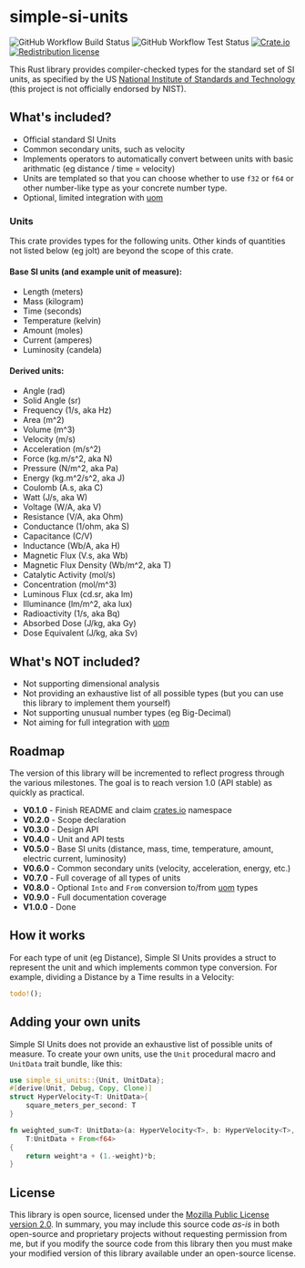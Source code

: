 # simple-si-units
![GitHub Workflow Build Status](https://github.com/DrPlantabyte/simple-si-units/actions/workflows/build-main.yml/badge.svg) ![GitHub Workflow Test Status](https://github.com/DrPlantabyte/simple-si-units/actions/workflows/unit-test-main.yml/badge.svg) [![Crate.io](https://img.shields.io/crates/v/simple-si-units)](https://crates.io/crates/simple-si-units) [![Redistribution license](https://img.shields.io/github/license/DrPlantabyte/simple-si-units?color=green)](https://github.com/DrPlantabyte/simple-si-units/blob/main/simple-si-units/LICENSE)

This Rust library provides compiler-checked types for the standard set of SI 
units, as specified by the US [National Institute of Standards and Technology](https://www.nist.gov/pml/owm/metric-si/si-units) (this project is not officially endorsed by NIST).

## What's included?
* Official standard SI Units
* Common secondary units, such as velocity
* Implements operators to automatically convert between units with basic 
  arithmatic (eg distance / time = velocity)
* Units are templated so that you can choose whether to use `f32` or `f64` or other number-like type as your concrete number type.
* Optional, limited integration with [uom](https://crates.io/crates/uom)

### Units
This crate provides types for the following units. Other kinds of 
quantities not listed below (eg jolt) are beyond the scope of this crate.

#### Base SI units (and example unit of measure):
* Length (meters)
* Mass (kilogram)
* Time (seconds)
* Temperature (kelvin)
* Amount (moles)
* Current (amperes)
* Luminosity (candela)

#### Derived units:
* Angle (rad)
* Solid Angle (sr)
* Frequency (1/s, aka Hz)
* Area (m^2)
* Volume (m^3)
* Velocity (m/s)
* Acceleration (m/s^2)
* Force (kg.m/s^2, aka N)
* Pressure (N/m^2, aka Pa)
* Energy (kg.m^2/s^2, aka J)
* Coulomb (A.s, aka C)
* Watt (J/s, aka W)
* Voltage (W/A, aka V)
* Resistance (V/A, aka Ohm)
* Conductance (1/ohm, aka S)
* Capacitance (C/V)
* Inductance (Wb/A, aka H)
* Magnetic Flux (V.s, aka Wb)
* Magnetic Flux Density (Wb/m^2, aka T)
* Catalytic Activity (mol/s)
* Concentration (mol/m^3)
* Luminous Flux (cd.sr, aka lm)
* Illuminance (lm/m^2, aka lux)
* Radioactivity (1/s, aka Bq)
* Absorbed Dose (J/kg, aka Gy)
* Dose Equivalent (J/kg, aka Sv)

## What's NOT included?
* Not supporting dimensional analysis
* Not providing an exhaustive list of all possible types (but you can use this library to implement them yourself)
* Not supporting unusual number types (eg Big-Decimal)
* Not aiming for full integration with [uom](https://crates.io/crates/uom)

## Roadmap
The version of this library will be incremented to reflect progress through the various milestones. The goal is to reach version 1.0 (API stable) as quickly as practical.

* **V0.1.0** - Finish README and claim [crates.io](https://crates.io/) namespace
* **V0.2.0** - Scope declaration
* **V0.3.0** - Design API
* **V0.4.0** - Unit and API tests
* **V0.5.0** - Base SI units (distance, mass, time, temperature, amount, 
  electric current, luminosity)
* **V0.6.0** - Common secondary units (velocity, acceleration, energy, etc.)
* **V0.7.0** - Full coverage of all types of units
* **V0.8.0** - Optional `Into` and `From` conversion to/from [uom](https://crates.io/crates/uom) types
* **V0.9.0** - Full documentation coverage
* **V1.0.0** - Done

## How it works
For each type of unit (eg Distance), Simple SI Units provides a struct to 
represent the unit and which implements common type conversion. For 
example, dividing a Distance by a Time results in a Velocity:
```rust
todo!();
```

## Adding your own units
Simple SI Units does not provide an exhaustive list of possible units of 
measure. To create your own units, use the `Unit` procedural macro and 
`UnitData` trait bundle, like this:

```rust
use simple_si_units::{Unit, UnitData};
#[derive(Unit, Debug, Copy, Clone)]
struct HyperVelocity<T: UnitData>{
	square_meters_per_second: T
}

fn weighted_sum<T: UnitData>(a: HyperVelocity<T>, b: HyperVelocity<T>, weight: f64) -> HyperVelocity<T> where
	T:UnitData + From<f64>
{
	return weight*a + (1.-weight)*b;
}
```

## License
This library is open source, licensed under the [Mozilla Public License version 2.0](https://www.mozilla.org/en-US/MPL/). In summary, you may include this source code *as-is* in both open-source and proprietary projects without requesting permission from me, but if you modify the source code from this library then you must make your modified version of this library available under an open-source license.
